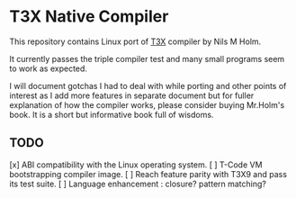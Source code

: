 # T3X Native Compiler

This repository contains Linux port of [T3X](https://www.t3x.org/t3x/book.html) compiler by Nils M Holm.

It currently passes the triple compiler test and many small programs seem to work as expected.

I will document gotchas I had to deal with while porting and other points of interest as I add more features in separate document but for fuller explanation of how the compiler works, please consider buying Mr.Holm's book. It is a short but informative book full of wisdoms.

## TODO
[x] ABI compatibility with the Linux operating system.
[ ] T-Code VM bootstrapping compiler image.
[ ] Reach feature parity with T3X9 and pass its test suite.
[ ] Language enhancement : closure? pattern matching?
